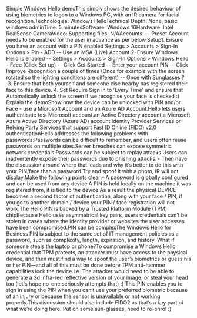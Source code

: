 Simple Windows Hello demoThis simply shows the desired behaviour of using biometrics to logon to a Windows PC, with an IR camera for facial recognition.Technologies: Windows HelloTechnical Depth: None, basic windows adminTime: 5 minutesSoftware: Windows 10Hardware: Intel RealSense CameraVideo: Supporting files: N/AAccounts: -- Preset Account needs to be enabled for the user in advance as per below.Setup1. Ensure you have an account with a PIN enabled Settings > Accounts > Sign-In Options > Pin - ADD -- Use an MSA (Live) Account 2. Ensure Windows Hello is enabled -- Settings > Accounts > Sign-In Options > Windows Hello - Face (Click Set up) -- Click Get Started -- Enter your account PIN -- Click Improve Recognition a couple of times (Once for example with the screen rotated so the lighting conditions are different) -- Once with Sunglasses ?  3. Ensure that both yourself and someone else nearby has registered their face to this device. 4. Set Require Sign in to 'Every Time' and ensure that Automatically unlock the screen if we recognise your face is checked :) Explain the demoShow how the device can be unlocked with PIN and/or Face - use a Microsoft Account and an Azure AD Account.Hello lets users authenticate to:a Microsoft account.an Active Directory account.a Microsoft Azure Active Directory (Azure AD) account.Identity Provider Services or Relying Party Services that support Fast ID Online (FIDO) v2.0 authenticationHello addresses the following problems with passwords:Passwords can be difficult to remember, and users often reuse passwords on multiple sites.Server breaches can expose symmetric network credentials.Passwords can be subject to replay attacks.Users can inadvertently expose their passwords due to phishing attacks.> Then have the discussion around where that leads and why it’s better to do this with your PIN/face than a password.Try and spoof it with a photo, IR will not display.Make the following points clear:- A password is globally configured and can be used from any device.A PIN is held locally on the machine it was registered from, it is tied to the device.As a result the physical DEVICE becomes a second factor of authentication, along with your face / PIN, if you go to another domain / device your PIN / face registration will not work.The Hello PIN is backed by a Trusted Platform Module (TPM) chipBecause Hello uses asymmetrical key pairs, users credentials can’t be stolen in cases where the identity provider or websites the user accesses have been compromised.PIN can be complexThe Windows Hello for Business PIN is subject to the same set of IT management policies as a password, such as complexity, length, expiration, and history. What if someone steals the laptop or phone?To compromise a Windows Hello credential that TPM protects, an attacker must have access to the physical device, and then must find a way to spoof the user’s biometrics or guess his or her PIN—and all of this must be done before TPM anti-hammer capabilities lock the device.i.e. The attacker would need to be able to generate a 3d infra-red reflective version of your image, or steal your head too (let's hope no-one seriously attempts that) :) This PIN enables you to sign in using the PIN when you can’t use your preferred biometric because of an injury or because the sensor is unavailable or not working properly.This discussion should also include FIDO2 as that’s a key part of what we’re doing here. Put on some sun-glasses, need to re-enrol :) 
